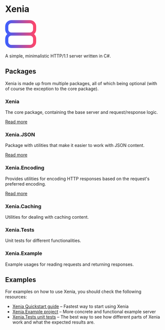 # Xenia

<img src="./assets/logo.png" alt="Xenia Logo">

A simple, minimalistic HTTP/1.1 server written in C#.

## Packages

Xenia is made up from multiple packages, all of which being optional (with of course the exception to the core package).

### Xenia

The core package, containing the base server and request/response logic.

[Read more](Xenia/README.md)

### Xenia.JSON

Package with utilities that make it easier to work with JSON content.

[Read more](Xenia.JSON/README.md)

### Xenia.Encoding

Provides utilities for encoding HTTP responses based on the request's preferred encoding.

[Read more](Xenia.Encoding/README.md)

### Xenia.Caching

Utilities for dealing with caching content.

### Xenia.Tests

Unit tests for different functionalities.

### Xenia.Example

Example usages for reading requests and returning responses.

## Examples

For examples on how to use Xenia, you should check the following resources:

- [Xenia Quickstart guide](Xenia/README.md#quickstart) – Fastest way to start using Xenia
- [Xenia.Example project](Xenia.Example) – More concrete and functional example server
- [Xenia.Tests unit tests](Xenia.Tests) – The best way to see how different parts of Xenia work and what the expected
  results are.
